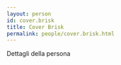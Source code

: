 ```yaml
---
layout: person
id: cover.brisk
title: Cover Brisk
permalink: people/cover.brisk.html
---
```


Dettagli della persona